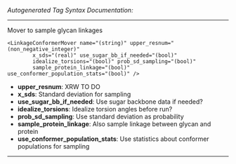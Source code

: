 _Autogenerated Tag Syntax Documentation:_

---
Mover to sample glycan linkages

```
<LinkageConformerMover name="(string)" upper_resnum="(non_negative_integer)"
        x_sds="(real)" use_sugar_bb_if_needed="(bool)"
        idealize_torsions="(bool)" prob_sd_sampling="(bool)"
        sample_protein_linkage="(bool)" use_conformer_population_stats="(bool)" />
```

-   **upper_resnum**: XRW TO DO
-   **x_sds**: Standard deviation for sampling
-   **use_sugar_bb_if_needed**: Use sugar backbone data if needed?
-   **idealize_torsions**: Idealize torsion angles before run?
-   **prob_sd_sampling**: Use standard deviation as probability
-   **sample_protein_linkage**: Also sample linkage between glycan and protein
-   **use_conformer_population_stats**: Use statistics about conformer populations for sampling

---
